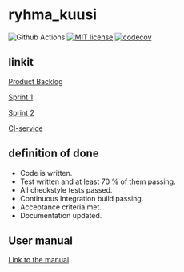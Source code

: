 # ryhma_kuusi

![Github Actions](https://github.com/LindaJT/ryhma_kuusi/BookmarkApp/workflows/Java%20CI%20with%20Gradle/badge.svg)
[![MIT license](https://img.shields.io/badge/License-MIT-blue.svg)](LICENSE.txt)
[![codecov](https://codecov.io/gh/LindaJT/ryhma_kuusi/branch/main/graph/badge.svg?token=NQHsmcDB95)](https://codecov.io/gh/LindaJT/ryhma_kuusi)

## linkit

[Product Backlog](https://docs.google.com/spreadsheets/d/1RO2MffWArJQC46bIBxDrssFFNXkhuvTwhy_IlThdQgs/edit?ts=5fb5358b#gid=0)

[Sprint 1](https://docs.google.com/spreadsheets/d/1RO2MffWArJQC46bIBxDrssFFNXkhuvTwhy_IlThdQgs/edit?ts=5fb5358b#gid=1820141540)

[Sprint 2](https://docs.google.com/spreadsheets/d/1RO2MffWArJQC46bIBxDrssFFNXkhuvTwhy_IlThdQgs/edit?ts=5fb5358b#gid=1951739364)

[CI-service](https://github.com/LindaJT/ryhma_kuusi/actions)

## definition of done

- Code is written.
- Test written and at least 70 % of them passing.
- All checkstyle tests passed.
- Continuous Integration build passing.
- Acceptance criteria met.
- Documentation updated.

## User manual

[Link to the manual](https://github.com/LindaJT/ryhma_kuusi/blob/main/MANUAL.md)
